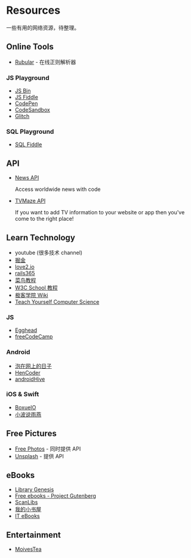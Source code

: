 # Resources

一些有用的网络资源，待整理。

## Online Tools

- [Rubular](http://rubular.com/) - 在线正则解析器

### JS Playground

- [JS Bin](http://jsbin.com)
- [JS Fiddle](https://jsfiddle.net/)
- [CodePen](https://codepen.io/)
- [CodeSandbox](https://codesandbox.io/)
- [Glitch](https://glitch.com/)

### SQL Playground

- [SQL Fiddle](http://sqlfiddle.com/)

## API

- [News API](https://newsapi.org/)

  Access worldwide news with code

- [TVMaze API](http://www.tvmaze.com/api)

  If you want to add TV information to your website or app then you've come to the right place!

## Learn Technology

- youtube (很多技术 channel)
- [掘金](https://juejin.im/)
- [love2.io](https://love2.io/)
- [rails365](https://www.rails365.net/books)
- [菜鸟教程](http://www.runoob.com/)
- [W3C School 教程](https://www.w3cschool.cn/tutorial)
- [极客学院 Wiki](http://wiki.jikexueyuan.com/)
- [Teach Yourself Computer Science](https://teachyourselfcs.com/)

### JS

- [Egghead](https://egghead.io/)
- [freeCodeCamp](https://www.freecodecamp.org/)

### Android

- [泡在网上的日子](http://www.jcodecraeer.com/)
- [HenCoder](http://hencoder.com/)
- [androidHive](https://www.androidhive.info/)

### iOS & Swift

- [BoxueIO](https://boxueio.com/)
- [小波说雨燕](http://xiaoboswift.com/)

## Free Pictures

- [Free Photos](https://freephotos.cc/zh) - 同时提供 API
- [Unsplash](https://unsplash.com/) - 提供 API

## eBooks

- [Library Genesis](http://gen.lib.rus.ec/)
- [Free ebooks - Project Gutenberg](http://www.gutenberg.org/)
- [ScanLibs](http://scanlibs.com/)
- [我的小书屋](http://mebook.cc/)
- [IT eBooks](http://www.it-ebooks.info/)

## Entertainment

- [MoivesTea](http://www.moviestea.com/)
